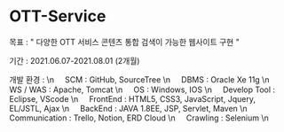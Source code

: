 # OTT-Service

목표 : " 다양한 OTT 서비스 콘텐츠 통합 검색이 가능한 웹사이트 구현 "

기간 : 2021.06.07-2021.08.01 (2개월)

개발 환경 : \n
    &nbsp;&nbsp;&nbsp; SCM : GitHub, SourceTree \n
    &nbsp;&nbsp;&nbsp; DBMS : Oracle Xe 11g \n
    &nbsp;&nbsp;&nbsp; WS / WAS : Apache, Tomcat \n
    &nbsp;&nbsp;&nbsp; OS : Windows, IOS \n
    &nbsp;&nbsp;&nbsp; Develop Tool : Eclipse, VScode \n
    &nbsp;&nbsp;&nbsp; FrontEnd : HTML5, CSS3, JavaScript, Jquery, EL/JSTL, Ajax \n
    &nbsp;&nbsp;&nbsp; BackEnd : JAVA 1.8EE, JSP, Servlet, Maven \n
    &nbsp;&nbsp;&nbsp; Communication : Trello, Notion, ERD Cloud \n
    &nbsp;&nbsp;&nbsp; Crawling : Selenium \n
